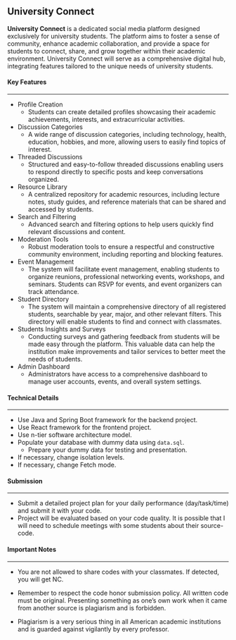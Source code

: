 

## University Connect
 
**University Connect** is a dedicated social media platform designed exclusively for university students. The platform aims to foster a sense of community, enhance academic collaboration, and provide a space for students to connect, share, and grow together within their academic environment. University Connect will serve as a comprehensive digital hub, integrating features tailored to the unique needs of university students.

####  Key Features
--- 
* Profile Creation
	* Students can create detailed profiles showcasing their academic achievements, interests, and extracurricular activities.
* Discussion Categories
	* A wide range of discussion categories, including technology, health, education, hobbies, and more, allowing users to easily find topics of interest.
* Threaded Discussions
	* Structured and easy-to-follow threaded discussions enabling users to respond directly to specific posts and keep conversations organized.
* Resource Library
	* A centralized repository for academic resources, including lecture notes, study guides, and reference materials that can be shared and accessed by students.
* Search and Filtering
	* Advanced search and filtering options to help users quickly find relevant discussions and content.
* Moderation Tools
	* Robust moderation tools to ensure a respectful and constructive community environment, including reporting and blocking features.
* Event Management
	* The system will facilitate event management, enabling students to organize reunions, professional networking events, workshops, and seminars. Students can RSVP for events, and event organizers can track attendance.
*  Student Directory
	* The system will maintain a comprehensive directory of all registered students, searchable by year, major, and other relevant filters. This directory will enable students to find and connect with classmates.
* Students Insights and Surveys
	* Conducting surveys and gathering feedback from students will be made easy through the platform. This valuable data can help the institution make improvements and tailor services to better meet the needs of students.
* Admin Dashboard
	* Administrators have access to a comprehensive dashboard to manage user accounts, events, and overall system settings.

#### Technical Details
---
* Use Java and Spring Boot framework for the backend project.
* Use React framework for the frontend project.
* Use n-tier software architecture model.
* Populate your database with dummy data using `data.sql`.
	* Prepare your dummy data for testing and presentation.
* If necessary, change isolation levels.
* If necessary, change Fetch mode.


#### Submission
---
* Submit a detailed project plan for your daily performance (day/task/time) and submit it with your code.
* Project will be evaluated based on your code quality. It is possible that I will need to schedule meetings with some students about their source-code.

#### Important Notes
---
* You are not allowed to share codes with your classmates. If detected, you will get NC.
 
* Remember to respect the code honor submission policy. All written code must be original. Presenting something as one’s own work when it came from another source is plagiarism and is forbidden.
    
* Plagiarism is a very serious thing in all American academic institutions and is guarded against vigilantly by every professor.
 


